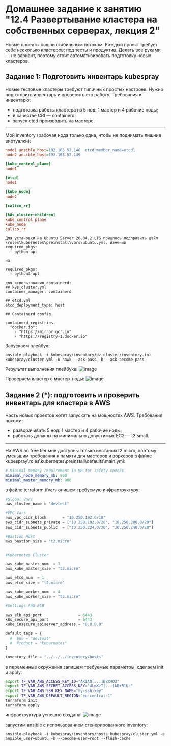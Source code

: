 # Домашнее задание к занятию "12.4 Развертывание кластера на собственных серверах, лекция 2"
Новые проекты пошли стабильным потоком. Каждый проект требует себе несколько кластеров: под тесты и продуктив. Делать все руками — не вариант, поэтому стоит автоматизировать подготовку новых кластеров.

## Задание 1: Подготовить инвентарь kubespray
Новые тестовые кластеры требуют типичных простых настроек. Нужно подготовить инвентарь и проверить его работу. Требования к инвентарю:
* подготовка работы кластера из 5 нод: 1 мастер и 4 рабочие ноды;
* в качестве CRI — containerd;
* запуск etcd производить на мастере.

----------------------------------------


Мой inventory (рабочая нода только одна, чтобы не поднимать лишние виртуалки):
```ini
node1 ansible_host=192.168.52.148  etcd_member_name=etcd1
node2 ansible_host=192.168.52.149

[kube_control_plane]
node1

[etcd]
node1

[kube_node]
node2

[calico_rr]

[k8s_cluster:children]
kube_control_plane
kube_node
calico_rr
```

```
Для установки на Ubuntu Server 20.04.2 LTS пришлось подправить файл \roles\kubernetes\preinstall\vars\ubuntu.yml, изменив 
required_pkgs:
  - python-apt

на

required_pkgs:
  - python3-apt
  
для использования containerd:
## k8s_cluster.yml
container_manager: containerd

## etcd.yml
etcd_deployment_type: host

## Containerd config

containerd_registries:
  "docker.io":
    - "https://mirror.gcr.io"
    - "https://registry-1.docker.io"
```

Запускаем плейбук:
```
ansible-playbook -i kubespray/inventory/dz-cluster/inventory.ini kubespray/cluster.yml -u hawk --ask-pass -b --ask-become-pass
```
Результат выполнения плейбука:
![image](https://user-images.githubusercontent.com/32748936/119849047-f8d6a600-bf14-11eb-8db1-8487de647736.png)

Проверяем кластер с мастер-ноды:
![image](https://user-images.githubusercontent.com/32748936/119849331-33d8d980-bf15-11eb-8de1-3b5f1b6cb0aa.png)



## Задание 2 (*): подготовить и проверить инвентарь для кластера в AWS
Часть новых проектов хотят запускать на мощностях AWS. Требования похожи:
* разворачивать 5 нод: 1 мастер и 4 рабочие ноды;
* работать должны на минимально допустимых EC2 — t3.small.

---------------------------------------
На AWS во free tier мне доступны только инстансы t2.micro, поэтому уменьшим требования к памяти для маcтеров и воркеров в файле kubespray\roles\kubernetes\preinstall\defaults\main.yml:

```yaml
# Minimal memory requirement in MB for safety checks
minimal_node_memory_mb: 900
minimal_master_memory_mb: 900
```

в файле terraform.tfvars опишем требуемую инфраструктуру:
```tf
#Global Vars
aws_cluster_name = "devtest"

#VPC Vars
aws_vpc_cidr_block       = "10.250.192.0/18"
aws_cidr_subnets_private = ["10.250.192.0/20", "10.250.208.0/20"]
aws_cidr_subnets_public  = ["10.250.224.0/20", "10.250.240.0/20"]

#Bastion Host
aws_bastion_size = "t2.micro"


#Kubernetes Cluster

aws_kube_master_num  = 1
aws_kube_master_size = "t2.micro"

aws_etcd_num  = 1
aws_etcd_size = "t2.micro"

aws_kube_worker_num  = 4
aws_kube_worker_size = "t2.micro"

#Settings AWS ELB

aws_elb_api_port                = 6443
k8s_secure_api_port             = 6443
kube_insecure_apiserver_address = "0.0.0.0"

default_tags = {
  #  Env = "devtest"
  #  Product = "kubernetes"
}

inventory_file = "../../../inventory/hosts"
```

в переменные окружения запишем требуемые параметры, сделаем init и apply:
```bash
export TF_VAR_AWS_ACCESS_KEY_ID="AKIAQ[...]BZX4O2"
export TF_VAR_AWS_SECRET_ACCESS_KEY="4LmXzT[...]kB+B1Kr"
export TF_VAR_AWS_SSH_KEY_NAME="my-ssh-key"
export TF_VAR_AWS_DEFAULT_REGION="eu-central-1"
terraform init
terraform apply
```

инфраструктура успешно создана:
![image](https://user-images.githubusercontent.com/32748936/120026606-fbabc680-bffa-11eb-913f-fa2352d2d363.png)

запустим ansible с использованием сгенерированного inventory:
```
ansible-playbook -i kubespray/inventory/hosts kubespray/cluster.yml -e ansible_user=ubuntu -b --become-user=root --flush-cache
```


